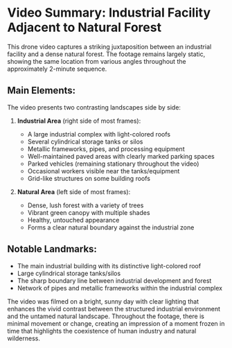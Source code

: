 # Video Summary: Industrial Facility Adjacent to Natural Forest

This drone video captures a striking juxtaposition between an industrial facility and a dense natural forest. The footage remains largely static, showing the same location from various angles throughout the approximately 2-minute sequence.

## Main Elements:

The video presents two contrasting landscapes side by side:

1. **Industrial Area** (right side of most frames):
   - A large industrial complex with light-colored roofs
   - Several cylindrical storage tanks or silos
   - Metallic frameworks, pipes, and processing equipment
   - Well-maintained paved areas with clearly marked parking spaces
   - Parked vehicles (remaining stationary throughout the video)
   - Occasional workers visible near the tanks/equipment
   - Grid-like structures on some building roofs

2. **Natural Area** (left side of most frames):
   - Dense, lush forest with a variety of trees
   - Vibrant green canopy with multiple shades
   - Healthy, untouched appearance
   - Forms a clear natural boundary against the industrial zone

## Notable Landmarks:
- The main industrial building with its distinctive light-colored roof
- Large cylindrical storage tanks/silos
- The sharp boundary line between industrial development and forest
- Network of pipes and metallic frameworks within the industrial complex

The video was filmed on a bright, sunny day with clear lighting that enhances the vivid contrast between the structured industrial environment and the untamed natural landscape. Throughout the footage, there is minimal movement or change, creating an impression of a moment frozen in time that highlights the coexistence of human industry and natural wilderness.